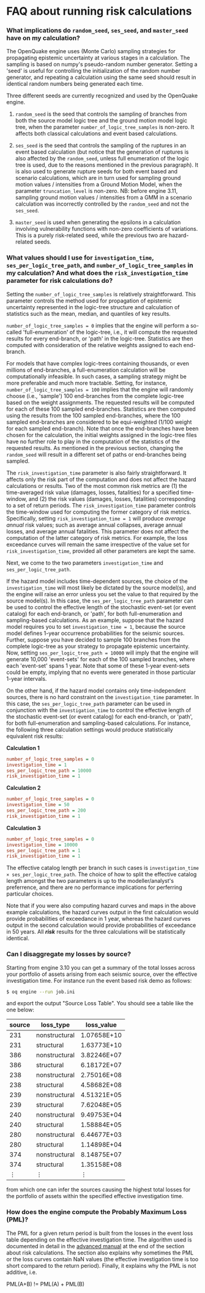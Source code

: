 # FAQ about running risk calculations

### What implications do `random_seed`, `ses_seed`, and `master_seed` have on my calculation?

The OpenQuake engine uses (Monte Carlo) sampling strategies for
propagating epistemic uncertainty at various stages in a calculation.
The sampling is based on numpy's pseudo-random number generator.
Setting a 'seed' is useful for controlling the initialization of the 
random number generator, and repeating a calculation using the same
seed should result in identical random numbers being generated each time.

Three different seeds are currently recognized and used by the OpenQuake
engine.

1. `random_seed` is the seed that controls the sampling of branches 
from both the source model logic tree and the ground motion model logic tree,
when the parameter `number_of_logic_tree_samples` is non-zero.
It affects both classical calculations and event based calculations.

2. `ses_seed` is the seed that controls the sampling of the ruptures
in an event based calculation (but notice that the generation of
ruptures is also affected by the `random_seed`, unless full
enumeration of the logic tree is used, due to the reasons mentioned in
the previous paragraph). It is also used to generate rupture seeds for
both event based and scenario calculations, which are in turn used
for sampling ground motion values / intensities from a Ground Motion Model,
when the parameter `truncation_level` is non-zero. NB: before engine
3.11, sampling ground motion values / intensities from a GMM in
a scenario calculation was incorrectly controlled by the `random_seed`
and not the `ses_seed`.

3. `master_seed` is used when generating the epsilons in a calculation 
involving vulnerability functions with non-zero coefficients of 
variations. This is a purely risk-related seed, while the previous 
two are hazard-related seeds.

### What values should I use for `investigation_time`, `ses_per_logic_tree_path`, and `number_of_logic_tree_samples` in my calculation? And what does the `risk_investigation_time` parameter for risk calculations do?

Setting the `number_of_logic_tree_samples` is relatively straightforward. This
parameter controls the method used for propagation of epistemic uncertainty
represented in the logic-tree structure and calculation of statistics such as
the mean, median, and quantiles of key results.

`number_of_logic_tree_samples = 0` implies that the engine will perform a
so-called 'full-enumeration' of the logic-tree, i.e., it will compute the
requested results for every end-branch, or 'path' in the logic-tree. Statistics
are then computed with consideration of the relative weights assigned to each
end-branch.

For models that have complex logic-trees containing thousands, or even millions
of end-branches, a full-enumeration calculation will be computationally
infeasible. In such cases, a sampling strategy might be more preferable and much
more tractable. Setting, for instance, `number_of_logic_tree_samples = 100`
implies that the engine will randomly choose (i.e., 'sample') 100 end-branches
from the complete logic-tree based on the weight assignments. The requested
results will be computed for each of these 100 sampled end-branches. Statistics
are then computed using the results from the 100 sampled end-branches, where the
100 sampled end-branches are considered to be equi-weighted (1/100 weight for
each sampled end-branch). Note that once the end-branches have been chosen for
the calculation, the initial weights assigned in the logic-tree files have no
further role to play in the computation of the statistics of the requested
results. As mentioned in the previous section, changing the `random_seed` will
result in a different set of paths or end-branches being sampled.

The `risk_investigation_time` parameter is also fairly straightforward. It
affects only the risk part of the computation and does not affect the hazard
calculations or results. Two of the most common risk metrics are (1) the
time-averaged risk value (damages, losses, fatalities) for a specified
time-window, and (2) the risk values (damages, losses, fatalities) corresponding
to a set of return periods. The `risk_investigation_time` parameter controls the
time-window used for computing the former category of risk metrics.
Specifically, setting `risk_investigation_time = 1` will produce _average
annual_ risk values; such as average annual collapses, average annual losses,
and average annual fatalities. This parameter does not affect the computation of
the latter category of risk metrics. For example, the loss exceedance curves
will remain the same irrespective of the value set for
`risk_investigation_time`, provided all other parameters are kept the same.

Next, we come to the two parameters `investigation_time` and
`ses_per_logic_tree_path`.

If the hazard model includes time-dependent sources, the choice of the
`investigation_time` will most likely be dictated by the source model(s), and
the engine will raise an error unless you set the value to that required by the
source model(s). In this case, the `ses_per_logic_tree_path` parameter can be
used to control the effective length of the stochastic event-set (or event
catalog) for each end-branch, or 'path', for both full-enumeration and
sampling-based calculations. As an example, suppose that the hazard model
requires you to set `investigation_time = 1`, because the source model defines
1-year occurrence probabilities for the seismic sources. Further, suppose you
have decided to sample 100 branches from the complete logic-tree as your
strategy to propagate epistemic uncertainty. Now, setting
`ses_per_logic_tree_path = 10000` will imply that the engine will generate
10,000 'event-sets' for each of the 100 sampled branches, where each 'event-set'
spans 1 year. Note that some of these 1-year event-sets could be empty, implying
that no events were generated in those particular 1-year intervals.

On the other hand, if the hazard model contains only time-independent sources,
there is no hard constraint on the `investigation_time` parameter. In this case,
the `ses_per_logic_tree_path` parameter can be used in conjunction with the
`investigation_time` to control the effective length of the stochastic event-set
(or event catalog) for each end-branch, or 'path', for both full-enumeration and
sampling-based calculations. For instance, the following three calculation
settings would produce statistically equivalent risk results:

**Calculation 1**
```ini
number_of_logic_tree_samples = 0
investigation_time = 1
ses_per_logic_tree_path = 10000
risk_investigation_time = 1
```

**Calculation 2**
```ini
number_of_logic_tree_samples = 0
investigation_time = 50
ses_per_logic_tree_path = 200
risk_investigation_time = 1
```

**Calculation 3**
```ini
number_of_logic_tree_samples = 0
investigation_time = 10000
ses_per_logic_tree_path = 1
risk_investigation_time = 1
```

The effective catalog length per branch in such cases is `investigation_time ×
ses_per_logic_tree_path`. The choice of how to split the effective catalog
length amongst the two parameters is up to the modeller/analyst's preferrence,
and there are no performance implications for perferring particular choices.

Note that if you were also computing hazard curves and maps in the above
example calculations, the hazard curves output in the first calculation would
provide probabilities of exceedance in 1 year, whereas the hazard curves
output in the second calculation would provide probabilities of exceedance in
50 years. All _**risk**_ results for the three calculations will be
statistically identical.


### Can I disaggregate my losses by source?

Starting from engine 3.10 you can get a summary of the total losses across your
portfolio of assets arising from each seismic source, over the effective
investigation time. 
For instance run the event based risk demo as follows:
```bash
$ oq engine --run job.ini
```
and export the output "Source Loss Table".
You should see a table like the one below:

| source | loss_type     | loss_value  |
|--------|---------------|-------------|
| 231    | nonstructural | 1.07658E+10 |
| 231    | structural    | 1.63773E+10 |
| 386    | nonstructural | 3.82246E+07 |
| 386    | structural    | 6.18172E+07 |
| 238    | nonstructural | 2.75016E+08 |
| 238    | structural    | 4.58682E+08 |
| 239    | nonstructural | 4.51321E+05 |
| 239    | structural    | 7.62048E+05 |
| 240    | nonstructural | 9.49753E+04 |
| 240    | structural    | 1.58884E+05 |
| 280    | nonstructural | 6.44677E+03 |
| 280    | structural    | 1.14898E+04 |
| 374    | nonstructural | 8.14875E+07 |
| 374    | structural    | 1.35158E+08 |
| ⋮      | ⋮             | ⋮           |

from which one can infer the sources causing the highest total losses for
the portfolio of assets within the specified effective investigation time.


### How does the engine compute the Probably Maximum Loss (PML)?

The PML for a given return period is built from the losses in the event loss
table depending on the effective investigation time.
The algorithm used is documented in detail in the [advanced
manual](https://docs.openquake.org/oq-engine/advanced/event_based.html?highlight=pml#the-probable-maximum-loss-pml-and-the-loss-curves) at
the end of the section about risk calculations. The section also explains
why sometimes the PML or the loss curves contain NaN values (the
effective investigation time is too short compared to the return period).
Finally, it explains why the PML is not additive, i.e.

PML(A+B) != PML(A) + PML(B)
